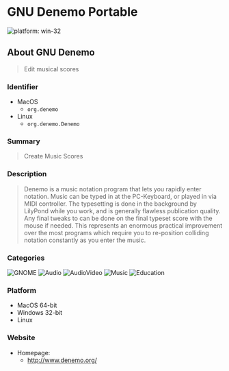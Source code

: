 # GNU Denemo Portable
 ![platform: win-32](https://img.shields.io/badge/platform-win--32-informational)

## About GNU Denemo
 > Edit musical scores

### Identifier
 - MacOS
   - `org.denemo`
 - Linux
   - `org.denemo.Denemo`

### Summary
 > Create Music Scores

### Description
 > Denemo is a music notation program that lets you rapidly enter notation. 
 > Music can be typed in at the PC-Keyboard, or played in via MIDI controller.
 > The typesetting is done in the background by LilyPond while you work, and is generally flawless publication quality.
 > Any final tweaks to can be done on the final typeset score with the mouse if needed.
 > This represents an enormous practical improvement over the most programs
 > which require you to re-position colliding notation constantly as you enter the music. 

### Categories
 ![GNOME](https://img.shields.io/badge/GNOME-informational)
 ![Audio](https://img.shields.io/badge/Audio-informational)
 ![AudioVideo](https://img.shields.io/badge/AudioVideo-informational)
 ![Music](https://img.shields.io/badge/Music-informational)
 ![Education](https://img.shields.io/badge/Education-informational)

### Platform
 - MacOS 64-bit
 - Windows 32-bit
 - Linux

### Website
 - Homepage:
   - http://www.denemo.org/